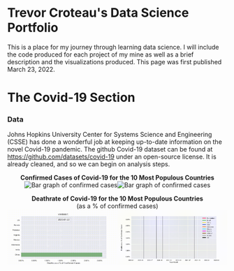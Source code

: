 # Trevor Croteau's Data Science Portfolio
This is a place for my journey through learning data science. I will include the code produced for each project of my mine as well as a brief description and the visualizations produced. This page was first published March 23, 2022.
# The Covid-19 Section
### Data
Johns Hopkins University Center for Systems Science and Engineering (CSSE) has done a wonderful job at keeping up-to-date information on the novel Covid-19 pandemic. The github Covid-19 dataset can be found at https://github.com/datasets/covid-19 under an open-source license. It is already cleaned, and so we can begin on analysis steps.
<br>
<p align="center">
    <b>Confirmed Cases of Covid-19 for the 10 Most Populous Countries</b> <br>
    <img src="https://github.com/Edgy-Toast/My-Data-Science-Portfolio/blob/main/bar_confirmed.gif" alt="Bar graph of confirmed cases" width="50%" style="display: inline; border-width: 0px;" /><img src="https://github.com/Edgy-Toast/My-Data-Science-Portfolio/blob/main/lineplot_confirmed.gif" alt="Bar graph of confirmed cases" width="50%" style="display: inline; border-width: 0px;" />
</p>
<p align="center">
    <b>Deathrate of Covid-19 for the 10 Most Populous Countries</b> <br> (as a % of confirmed cases) <br>
    <img src="https://github.com/Edgy-Toast/My-Data-Science-Portfolio/blob/main/bar_deathrate.gif" alt="Bar graph of confirmed cases" width="50%" style="display: inline; border-width: 0px;" /><img src="https://github.com/Edgy-Toast/My-Data-Science-Portfolio/blob/main/lineplot_deathrate.gif" alt="Bar graph of confirmed cases" width="50%" style="display: inline; border-width: 0px;" />
</p>
